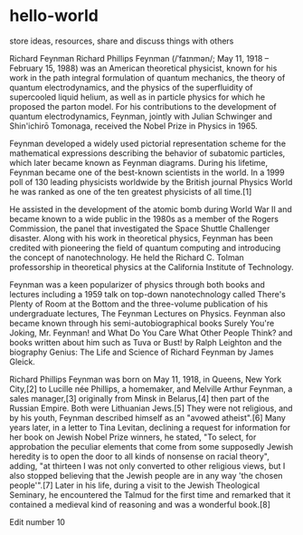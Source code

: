 # hello-world
store ideas, resources, share and discuss things with others

Richard Feynman
Richard Phillips Feynman (/ˈfaɪnmən/; May 11, 1918 – February 15, 1988) was an American theoretical physicist, known for his work in the path integral formulation of quantum mechanics, the theory of quantum electrodynamics, and the physics of the superfluidity of supercooled liquid helium, as well as in particle physics for which he proposed the parton model. For his contributions to the development of quantum electrodynamics, Feynman, jointly with Julian Schwinger and Shin'ichirō Tomonaga, received the Nobel Prize in Physics in 1965.

Feynman developed a widely used pictorial representation scheme for the mathematical expressions describing the behavior of subatomic particles, which later became known as Feynman diagrams. During his lifetime, Feynman became one of the best-known scientists in the world. In a 1999 poll of 130 leading physicists worldwide by the British journal Physics World he was ranked as one of the ten greatest physicists of all time.[1]

He assisted in the development of the atomic bomb during World War II and became known to a wide public in the 1980s as a member of the Rogers Commission, the panel that investigated the Space Shuttle Challenger disaster. Along with his work in theoretical physics, Feynman has been credited with pioneering the field of quantum computing and introducing the concept of nanotechnology. He held the Richard C. Tolman professorship in theoretical physics at the California Institute of Technology.

Feynman was a keen popularizer of physics through both books and lectures including a 1959 talk on top-down nanotechnology called There's Plenty of Room at the Bottom and the three-volume publication of his undergraduate lectures, The Feynman Lectures on Physics. Feynman also became known through his semi-autobiographical books Surely You're Joking, Mr. Feynman! and What Do You Care What Other People Think? and books written about him such as Tuva or Bust! by Ralph Leighton and the biography Genius: The Life and Science of Richard Feynman by James Gleick.

Richard Phillips Feynman was born on May 11, 1918, in Queens, New York City,[2] to Lucille née Phillips, a homemaker, and Melville Arthur Feynman, a sales manager,[3] originally from Minsk in Belarus,[4] then part of the Russian Empire. Both were Lithuanian Jews.[5] They were not religious, and by his youth, Feynman described himself as an "avowed atheist".[6] Many years later, in a letter to Tina Levitan, declining a request for information for her book on Jewish Nobel Prize winners, he stated, "To select, for approbation the peculiar elements that come from some supposedly Jewish heredity is to open the door to all kinds of nonsense on racial theory", adding, "at thirteen I was not only converted to other religious views, but I also stopped believing that the Jewish people are in any way 'the chosen people'".[7] Later in his life, during a visit to the Jewish Theological Seminary, he encountered the Talmud for the first time and remarked that it contained a medieval kind of reasoning and was a wonderful book.[8]

Edit number 10
